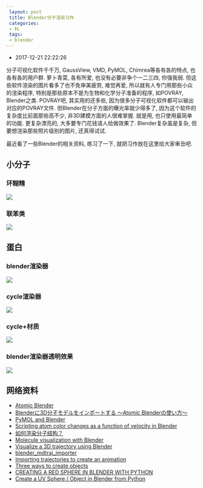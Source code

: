 ```yaml
---
 layout: post
 title: Blender分子渲染习作
 categories:
 - 科
 tags:
 - blender
---
```


- 2017-12-21 22:22:26

分子可视化软件千千万, GaussView, VMD, PyMOL, Chimrea等各有各的特点, 也各有各的用户群. 萝卜青菜, 各有所爱, 也没有必要非争个一二三四, 你强我弱. 但这些软件渲染的图片看多了也不免审美疲劳, 难觉再爱, 所以就有人专门用那些小众的渲染程序, 特别是那些原本不是为生物和化学分子准备的程序, 如POVRAY, Blender之类. POVRAY吧, 其实用的还多些, 因为很多分子可视化软件都可以输出对应的POVRAY文件. 但Blender在分子方面的曝光率就少得多了, 因为这个软件的复杂度比前面那些高不少, 非3D建模方面的人很难掌握. 就是用, 也只使用最简单的功能. 更复杂漂亮的, 大多要专门花钱请人给做效果了. Blender复杂虽是复杂, 但要想渲染那些照片级别的图片, 还真得试试.

最近看了一些Blender的相关资料, 练习了一下, 就把习作放在这里给大家审丑吧.

## 小分子

### 环糊精

![](https://jerkwin.github.io/pic/bld_Cyclodextrin.png)

### 联苯类

![](https://jerkwin.github.io/pic/bld_mol.png)

## 蛋白

### blender渲染器

![](https://jerkwin.github.io/pic/bld_1fme_blender.png)

### cycle渲染器

![](https://jerkwin.github.io/pic/bld_1fme_cycle.png)

### cycle+材质

![](https://jerkwin.github.io/pic/bld_1fme_cycle_mat.png)

### blender渲染器透明效果

![](https://jerkwin.github.io/pic/bld_3iqs.png)

## 网络资料

- [Atomic Blender](http://development.root-1.de/Atomic_Blender.php)
- [Blenderに3D分子モデルをインポートする 〜Atomic Blenderの使い方〜](http://cyclodextrin.hatenablog.com/entry/2017/10/01/123222)
- [PyMOL and Blender](https://pymolwiki.org/index.php/Blender)
- [Scripting atom color changes as a function of velocity in Blender](http://machine-phase.blogspot.com/2010/05/scripting-atom-color-changes-as.html)
- [如何渲染分子结构？](https://www.zhihu.com/question/50596013)
- [Molecule visualization with Blender](http://darksair.org/blog/p/2016/2016-04-22-blender-molecule/)
- [Visualize a 3D trajectory using Blender](https://github.com/yarox/tviz)
- [blender_mdtraj_importer](https://github.com/breuerss/blender_mdtraj_importer)
- [Importing trajectories to create an animation](https://blender.stackexchange.com/questions/17919/importing-trajectories-to-create-an-animation)
- [Three ways to create objects](https://wiki.blender.org/index.php/Dev:Py/Scripts/Cookbook/Code_snippets/Three_ways_to_create_objects)
- [CREATING A RED SPHERE IN BLENDER WITH PYTHON](https://gskielian.wordpress.com/2012/11/29/creating-a-red-sphere-in-blender-with-python/)
- [Create a UV Sphere / Object in Blender from Python](https://blender.stackexchange.com/questions/93298/create-a-uv-sphere-object-in-blender-from-python)

